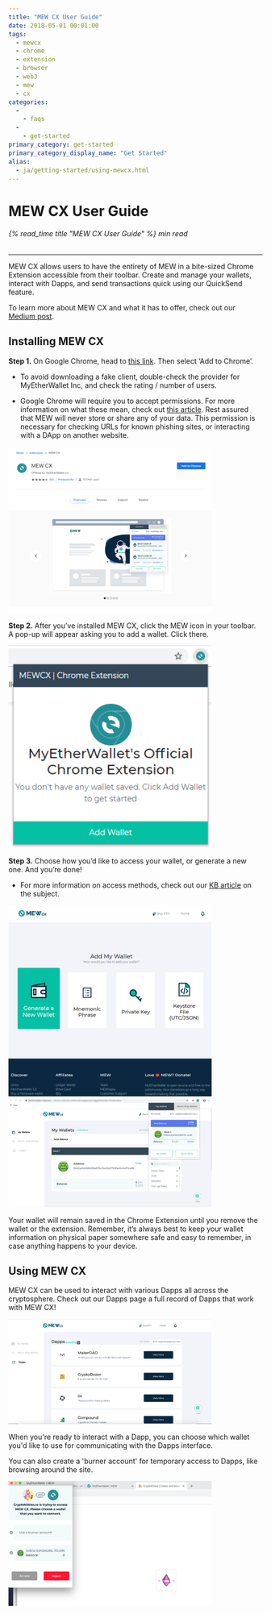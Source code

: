 ```yaml
---
title: "MEW CX User Guide"
date: 2018-05-01 00:01:00
tags:
  - mewcx
  - chrome
  - extension
  - browser
  - web3
  - mew
  - cx
categories:
  - 
    - faqs
  - 
    - get-started
primary_category: get-started
primary_category_display_name: "Get Started"
alias:
  - ja/getting-started/using-mewcx.html
---
```


# **MEW CX User Guide**

###### {% read_time title "MEW CX User Guide" %} min read

* * *

MEW CX allows users to have the entirety of MEW in a bite-sized Chrome Extension accessible from their toolbar. Create and manage your wallets, interact with Dapps, and send transactions quick using our QuickSend feature.

To learn more about MEW CX and what it has to offer, check out our [Medium post](https://medium.com/myetherwallet/mew-cx-the-web3-wallet-that-puts-the-user-in-full-control-90452755b4).

## **Installing MEW CX**

**Step 1.** On Google Chrome, head to [this link](https://chrome.google.com/webstore/detail/myetherwallet-extension/nlbmnnijcnlegkjjpcfjclmcfggfefdm?hl=en). Then select ‘Add to Chrome’.

-   To avoid downloading a fake client, double-check the provider for MyEtherWallet Inc, and check the rating / number of users.

-   Google Chrome will require you to accept permissions. For more information on what these mean, check out [this article](https://www.howtogeek.com/291095/why-do-chrome-extensions-need-all-your-data-on-the-websites-you-visit/). Rest assured that MEW will never store or share any of your data. This permission is necessary for checking URLs for known phishing sites, or interacting with a DApp on another website.

<img src="/images/posts/diving-deeper/MEWCX1.png" width="80%" />

**Step 2.** After you’ve installed MEW CX, click the MEW icon in your toolbar. A pop-up will appear asking you to add a wallet. Click there.

<img src="/images/posts/diving-deeper/MEWCX2.png" width="80%" />

**Step 3.** Choose how you’d like to access your wallet, or generate a new one. And you’re done!

-   For more information on access methods, check out our [KB article](/@@@@@@/getting-started/how-to-access-your-wallet/) on the subject.

<img src="/images/posts/diving-deeper/MEWCX3.png" width="80%" />

<img src="/images/posts/diving-deeper/MEWCX4.5.png" width="80%" />

Your wallet will remain saved in the Chrome Extension until you remove the wallet or the extension. Remember, it’s always best to keep your wallet information on physical paper somewhere safe and easy to remember, in case anything happens to your device.

## **Using MEW CX**

MEW CX can be used to interact with various Dapps all across the cryptosphere. Check out our Dapps page a full record of Dapps that work with MEW CX!

<img src="/images/posts/diving-deeper/MEWCX6.png" width="80%" />

When you're ready to interact with a Dapp, you can choose which wallet you'd like to use for communicating with the Dapps interface.

You can also create a 'burner account' for temporary access to Dapps, like browsing around the site.

<img src="/images/posts/diving-deeper/MEWCX7.png" width="80%" />
